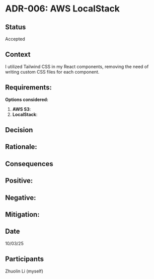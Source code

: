 # ADR-006: AWS LocalStack 

## Status
Accepted

## Context
I utilized Tailwind CSS in my React components, removing the need of writing custom CSS files for each component. 

**Requirements:**
- 


**Options considered:**
1. **AWS S3**: 
2. **LocalStack**: 

## Decision


**Rationale:**
- 

## Consequences

**Positive:**
- 

**Negative:**
- 

**Mitigation:**
- 

## Date
10/03/25

## Participants
Zhuolin Li (myself)
